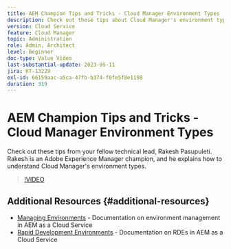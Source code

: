 ```yaml
---
title: AEM Champion Tips and Tricks - Cloud Manager Environment Types
description: Check out these tips about Cloud Manager's environment types from AEM champion and expert, Rakesh Pasupuleti.
version: Cloud Service
feature: Cloud Manager
topic: Administration
role: Admin, Architect
level: Beginner
doc-type: Value Video
last-substantial-update: 2023-05-11
jira: KT-13229
exl-id: 66159aac-a5ca-47fb-b374-f0fe5f8e1198
duration: 319
---
```

# AEM Champion Tips and Tricks - Cloud Manager Environment Types

Check out these tips from your fellow technical lead, Rakesh Pasupuleti. Rakesh is an Adobe Experience Manager champion, and he explains how to understand Cloud Manager's environment types.

>[!VIDEO](https://video.tv.adobe.com/v/3419297?quality=12&learn=on)

## Additional Resources {#additional-resources}

* [Managing Environments](https://experienceleague.adobe.com/docs/experience-manager-cloud-service/content/implementing/using-cloud-manager/manage-environments.html) - Documentation on environment management in AEM as a Cloud Service
* [Rapid Development Environments](https://experienceleague.adobe.com/docs/experience-manager-cloud-service/content/implementing/developing/rapid-development-environments.html) - Documentation on RDEs in AEM as a Cloud Service
